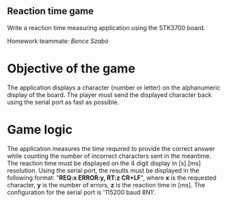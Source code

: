 ## Reaction time game

Write a reaction time measuring application using the STK3700 board.

Homework teammate: *Bence Szabó*

# Objective of the game

The application displays a character (number or letter) on the alphanumeric display of the board. The player must send the displayed character back using the serial port as fast as possible.

# Game logic

The application measures the time required to provide the correct answer while counting the number of incorrect characters sent in the meantime. The reaction time must be displayed on the 4 digit display in [s].[ms] resolution. Using the serial port, the results must be displayed in the following format: "**REQ:x ERROR:y, RT:z CR+LF**", where **x** is the requested character, **y** is the number of errors, **z** is the reaction time in [ms]. The configuration for the serial port is '115200 baud 8N1'.
